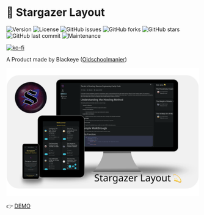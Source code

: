 # 🌟 Stargazer Layout

![Version](https://img.shields.io/badge/Version-1.0.1-brightgreen)
![License](https://img.shields.io/badge/License-MIT-blue)
![GitHub issues](https://img.shields.io/github/issues/Blackstareye/stargazer-layout)
![GitHub forks](https://img.shields.io/github/forks/Blackstareye/stargazer-layout)
![GitHub stars](https://img.shields.io/github/stars/Blackstareye/stargazer-layout)
![GitHub last commit](https://img.shields.io/github/last-commit/Blackstareye/stargazer-layout)
![Maintenance](https://img.shields.io/maintenance/yes/2025)

[![ko-fi](https://ko-fi.com/img/githubbutton_sm.svg)](https://ko-fi.com/H2H096MU7)

A Product made by Blackeye ([Oldschoolmanier](https://oldschoolmanier.de))

![Screenshot](https://github.com/Blackstareye/stargazer-layout/blob/master/images/Screenshot.png)

👉 [DEMO](https://blackstareye.github.io/stargazer-layout/)
